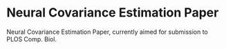 Neural Covariance Estimation Paper
===============

Neural Covariance Estimation Paper, currently aimed for submission to PLOS Comp. Biol.
